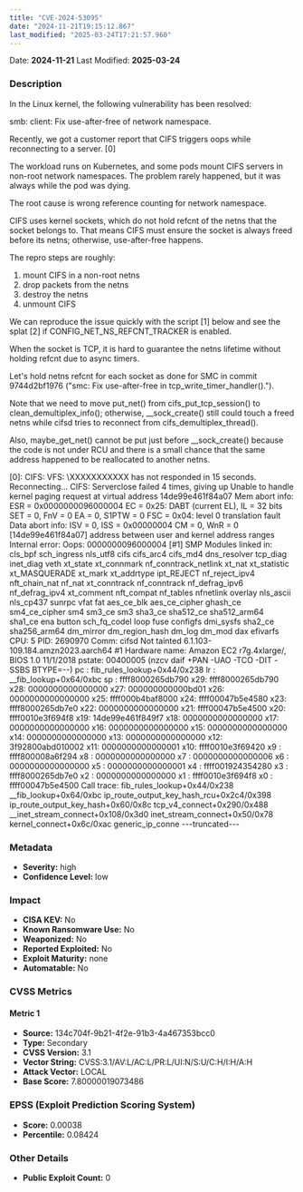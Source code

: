 ```yaml
---
title: "CVE-2024-53095"
date: "2024-11-21T19:15:12.867"
last_modified: "2025-03-24T17:21:57.960"
---
```




Date: **2024-11-21** Last Modified: **2025-03-24**

### Description  
In the Linux kernel, the following vulnerability has been resolved:

smb: client: Fix use-after-free of network namespace.

Recently, we got a customer report that CIFS triggers oops while
reconnecting to a server.  [0]

The workload runs on Kubernetes, and some pods mount CIFS servers
in non-root network namespaces.  The problem rarely happened, but
it was always while the pod was dying.

The root cause is wrong reference counting for network namespace.

CIFS uses kernel sockets, which do not hold refcnt of the netns that
the socket belongs to.  That means CIFS must ensure the socket is
always freed before its netns; otherwise, use-after-free happens.

The repro steps are roughly:

  1. mount CIFS in a non-root netns
  2. drop packets from the netns
  3. destroy the netns
  4. unmount CIFS

We can reproduce the issue quickly with the script [1] below and see
the splat [2] if CONFIG_NET_NS_REFCNT_TRACKER is enabled.

When the socket is TCP, it is hard to guarantee the netns lifetime
without holding refcnt due to async timers.

Let's hold netns refcnt for each socket as done for SMC in commit
9744d2bf1976 ("smc: Fix use-after-free in tcp_write_timer_handler().").

Note that we need to move put_net() from cifs_put_tcp_session() to
clean_demultiplex_info(); otherwise, __sock_create() still could touch a
freed netns while cifsd tries to reconnect from cifs_demultiplex_thread().

Also, maybe_get_net() cannot be put just before __sock_create() because
the code is not under RCU and there is a small chance that the same
address happened to be reallocated to another netns.

[0]:
CIFS: VFS: \\XXXXXXXXXXX has not responded in 15 seconds. Reconnecting...
CIFS: Serverclose failed 4 times, giving up
Unable to handle kernel paging request at virtual address 14de99e461f84a07
Mem abort info:
  ESR = 0x0000000096000004
  EC = 0x25: DABT (current EL), IL = 32 bits
  SET = 0, FnV = 0
  EA = 0, S1PTW = 0
  FSC = 0x04: level 0 translation fault
Data abort info:
  ISV = 0, ISS = 0x00000004
  CM = 0, WnR = 0
[14de99e461f84a07] address between user and kernel address ranges
Internal error: Oops: 0000000096000004 [#1] SMP
Modules linked in: cls_bpf sch_ingress nls_utf8 cifs cifs_arc4 cifs_md4 dns_resolver tcp_diag inet_diag veth xt_state xt_connmark nf_conntrack_netlink xt_nat xt_statistic xt_MASQUERADE xt_mark xt_addrtype ipt_REJECT nf_reject_ipv4 nft_chain_nat nf_nat xt_conntrack nf_conntrack nf_defrag_ipv6 nf_defrag_ipv4 xt_comment nft_compat nf_tables nfnetlink overlay nls_ascii nls_cp437 sunrpc vfat fat aes_ce_blk aes_ce_cipher ghash_ce sm4_ce_cipher sm4 sm3_ce sm3 sha3_ce sha512_ce sha512_arm64 sha1_ce ena button sch_fq_codel loop fuse configfs dmi_sysfs sha2_ce sha256_arm64 dm_mirror dm_region_hash dm_log dm_mod dax efivarfs
CPU: 5 PID: 2690970 Comm: cifsd Not tainted 6.1.103-109.184.amzn2023.aarch64 #1
Hardware name: Amazon EC2 r7g.4xlarge/, BIOS 1.0 11/1/2018
pstate: 00400005 (nzcv daif +PAN -UAO -TCO -DIT -SSBS BTYPE=--)
pc : fib_rules_lookup+0x44/0x238
lr : __fib_lookup+0x64/0xbc
sp : ffff8000265db790
x29: ffff8000265db790 x28: 0000000000000000 x27: 000000000000bd01
x26: 0000000000000000 x25: ffff000b4baf8000 x24: ffff00047b5e4580
x23: ffff8000265db7e0 x22: 0000000000000000 x21: ffff00047b5e4500
x20: ffff0010e3f694f8 x19: 14de99e461f849f7 x18: 0000000000000000
x17: 0000000000000000 x16: 0000000000000000 x15: 0000000000000000
x14: 0000000000000000 x13: 0000000000000000 x12: 3f92800abd010002
x11: 0000000000000001 x10: ffff0010e3f69420 x9 : ffff800008a6f294
x8 : 0000000000000000 x7 : 0000000000000006 x6 : 0000000000000000
x5 : 0000000000000001 x4 : ffff001924354280 x3 : ffff8000265db7e0
x2 : 0000000000000000 x1 : ffff0010e3f694f8 x0 : ffff00047b5e4500
Call trace:
 fib_rules_lookup+0x44/0x238
 __fib_lookup+0x64/0xbc
 ip_route_output_key_hash_rcu+0x2c4/0x398
 ip_route_output_key_hash+0x60/0x8c
 tcp_v4_connect+0x290/0x488
 __inet_stream_connect+0x108/0x3d0
 inet_stream_connect+0x50/0x78
 kernel_connect+0x6c/0xac
 generic_ip_conne
---truncated---

### Metadata  
- **Severity:** high
- **Confidence Level:** low

### Impact  
- **CISA KEV:** No
- **Known Ransomware Use:** No
- **Weaponized:** No
- **Reported Exploited:** No
- **Exploit Maturity:** none
- **Automatable:** No

### CVSS Metrics  

#### Metric 1
- **Source:** 134c704f-9b21-4f2e-91b3-4a467353bcc0
- **Type:** Secondary
- **CVSS Version:** 3.1
- **Vector String:** CVSS:3.1/AV:L/AC:L/PR:L/UI:N/S:U/C:H/I:H/A:H
- **Attack Vector:** LOCAL
- **Base Score:** 7.80000019073486


### EPSS (Exploit Prediction Scoring System)  
- **Score:** 0.00038
- **Percentile:** 0.08424

### Other Details  
- **Public Exploit Count:** 0

